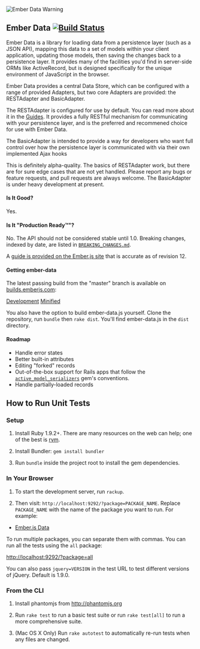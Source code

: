 ![Ember Data Warning](docs/images/ember-data-in-progress.png)
## Ember Data [![Build Status](https://secure.travis-ci.org/emberjs/data.png?branch=master)](http://travis-ci.org/emberjs/data)

Ember Data is a library for loading data from a persistence layer (such as
a JSON API), mapping this data to a set of models within your client application,
updating those models, then saving the changes back to a persistence layer. It 
provides many of the facilities you'd find in server-side ORMs like ActiveRecord, but is
designed specifically for the unique environment of JavaScript in the browser.

Ember Data provides a central Data Store, which can be configured with a range of 
provided Adapters, but two core Adapters are provided: the RESTAdapter and BasicAdapter. 

The RESTAdapter is configured for use by default. You can read more about it in 
the [Guides](http://emberjs.com/guides/models/the-rest-adapter/). It provides a fully
RESTful mechanism for communicating with your persistence layer, and is the preferred
and recommened choice for use with Ember Data.

The BasicAdapter is intended to provide a way for developers who want full control 
over how the persistence layer is communicated with via their own implemented Ajax
hooks

This is definitely alpha-quality. The basics of RESTAdapter work, but there are for
sure edge cases that are not yet handled. Please report any bugs or feature
requests, and pull requests are always welcome. The BasicAdapter is under heavy 
development at present. 

#### Is It Good?

Yes.

#### Is It "Production Ready™"?

No. The API should not be considered stable until 1.0. Breaking changes,
indexed by date, are listed in [`BREAKING_CHANGES.md`](https://github.com/emberjs/data/blob/master/BREAKING_CHANGES.md).

A [guide is provided on the Ember.js site](http://emberjs.com/guides/models/) that is accurate as of revision 12.

#### Getting ember-data

The latest passing build from the "master" branch is available on [builds.emberjs.com](http://builds.emberjs.com):

[Development](http://builds.emberjs.com.s3.amazonaws.com/ember-data-latest.js)
[Minified](http://builds.emberjs.com.s3.amazonaws.com/ember-data-latest.min.js)


You also have the option to build ember-data.js yourself.  Clone the repository, run `bundle` then `rake dist`. You'll find ember-data.js in the `dist` directory.

#### Roadmap

* Handle error states
* Better built-in attributes
* Editing "forked" records
* Out-of-the-box support for Rails apps that follow the
  [`active_model_serializers`](https://github.com/rails-api/active_model_serializers) gem's conventions.
* Handle partially-loaded records

## How to Run Unit Tests

### Setup

1. Install Ruby 1.9.2+. There are many resources on the web can help; one of the best is [rvm](https://rvm.io/).

2. Install Bundler: `gem install bundler`

3. Run `bundle` inside the project root to install the gem dependencies.

### In Your Browser

1. To start the development server, run `rackup`.

2. Then visit: `http://localhost:9292/?package=PACKAGE_NAME`.  Replace `PACKAGE_NAME` with the name of the package you want to run.  For example:

  * [Ember.js Data](http://localhost:9292/?package=ember-data)

To run multiple packages, you can separate them with commas. You can run all the tests using the `all` package:

<http://localhost:9292/?package=all>

You can also pass `jquery=VERSION` in the test URL to test different versions of jQuery. Default is 1.9.0.

### From the CLI

1. Install phantomjs from http://phantomjs.org

2. Run `rake test` to run a basic test suite or run `rake test[all]` to
   run a more comprehensive suite.

3. (Mac OS X Only) Run `rake autotest` to automatically re-run tests
   when any files are changed.

